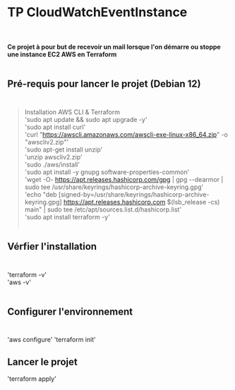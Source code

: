 # TP CloudWatchEventInstance<br><br>

**Ce projet à pour but de recevoir un mail lorsque l'on démarre ou stoppe une instance EC2 AWS en Terraform**<br><br>

## Pré-requis pour lancer le projet (Debian 12)<br><br>

>Installation AWS CLI & Terraform<br>
'sudo apt update && sudo apt upgrade -y'<br>
'sudo apt install curl'<br>
'curl "https://awscli.amazonaws.com/awscli-exe-linux-x86_64.zip" -o "awscliv2.zip"'<br>
'sudo apt-get install unzip'<br>
'unzip awscliv2.zip'<br>
'sudo ./aws/install'<br>
'sudo apt install -y gnupg software-properties-common'<br>
'wget -O- https://apt.releases.hashicorp.com/gpg | gpg --dearmor | sudo tee /usr/share/keyrings/hashicorp-archive-keyring.gpg'<br>
'echo "deb [signed-by=/usr/share/keyrings/hashicorp-archive-keyring.gpg] https://apt.releases.hashicorp.com $(lsb_release -cs) main" | sudo tee /etc/apt/sources.list.d/hashicorp.list'<br>
'sudo apt install terraform -y'<br><br>

## Vérfier l'installation<br><br>

'terraform -v'<br>
'aws -v'<br><br>

## Configurer l'environnement<br><br>

'aws configure'
'terraform init'

## Lancer le projet

'terraform apply'

